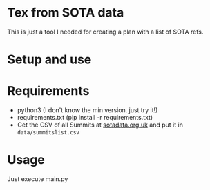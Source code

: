 # Tex from SOTA data

This is just a tool I needed for creating a plan with a list of SOTA refs.

# Setup and use

# Requirements

* python3 (I don't know the min version. just try it!)
* requirements.txt (pip install -r requirements.txt)
* Get the CSV of all Summits at [sotadata.org.uk](https://www.sotadata.org.uk/en/summits) and put it in `data/summitslist.csv`

# Usage

Just execute main.py
